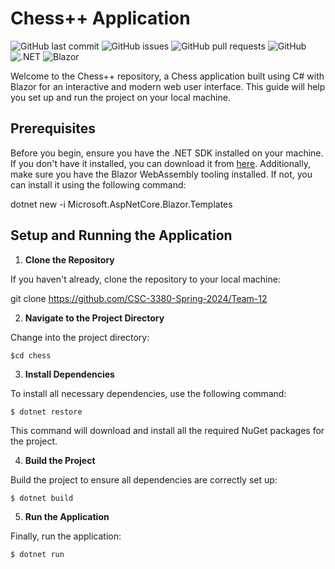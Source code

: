 # Chess++ Application

![GitHub last commit](https://img.shields.io/github/last-commit/CSC-3380-Spring-2024/Team-12)
![GitHub issues](https://img.shields.io/github/issues/CSC-3380-Spring-2024/Team-12)
![GitHub pull requests](https://img.shields.io/github/issues-pr/CSC-3380-Spring-2024/Team-12)
![GitHub](https://img.shields.io/github/license/CSC-3380-Spring-2024/Team-12)
![.NET](https://img.shields.io/badge/.NET-5.0-blue.svg)
![Blazor](https://img.shields.io/badge/Blazor-WebAssembly-blue)

Welcome to the Chess++ repository, a Chess application built using C# with Blazor for an interactive and modern web user interface. This guide will help you set up and run the project on your local machine.

## Prerequisites

Before you begin, ensure you have the .NET SDK installed on your machine. If you don't have it installed, you can download it from [here](https://dotnet.microsoft.com/download). Additionally, make sure you have the Blazor WebAssembly tooling installed. If not, you can install it using the following command:

dotnet new -i Microsoft.AspNetCore.Blazor.Templates

## Setup and Running the Application

1. **Clone the Repository**

If you haven't already, clone the repository to your local machine:

git clone https://github.com/CSC-3380-Spring-2024/Team-12

2. **Navigate to the Project Directory**

Change into the project directory:

    $cd chess

3. **Install Dependencies**

To install all necessary dependencies, use the following command:

    $ dotnet restore

This command will download and install all the required NuGet packages for the project.

4. **Build the Project**

Build the project to ensure all dependencies are correctly set up:

    $ dotnet build

5. **Run the Application**

Finally, run the application:

    $ dotnet run